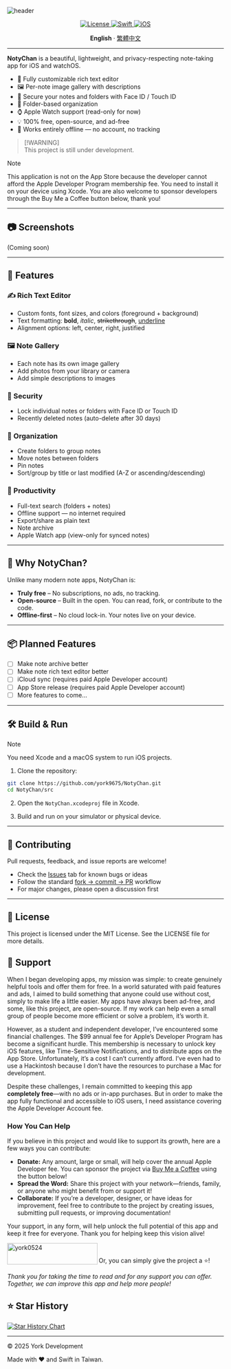 ![header](https://capsule-render.vercel.app/api?type=waving&height=300&color=gradient&text=NotyChan&animation=blink)

<p align="center">
  <a href="#License" target="_blank">
    <img alt="License" src="https://img.shields.io/github/license/york9675/NotyChan?logo=github&style=for-the-badge" />
  </a>
    <a href="https://developer.apple.com/swift/" target="_blank">
    <img alt="Swift" src="https://img.shields.io/badge/swift-F54A2A?style=for-the-badge&logo=swift&logoColor=white" />
  </a>
  <a href="https://www.apple.com/ios" target="_blank">
    <img alt="iOS" src="https://img.shields.io/badge/iOS-17.0+-000000?style=for-the-badge&logo=ios&logoColor=white" />
  </a>
</p>

<p align="center"> 
  <b>English</B> 
  ·
  <a href="README_TW.md">繁體中文</a> 
</p>

---

**NotyChan** is a beautiful, lightweight, and privacy-respecting note-taking app for iOS and watchOS.

- 🌈 Fully customizable rich text editor
- 🖼️ Per-note image gallery with descriptions
- 🔐 Secure your notes and folders with Face ID / Touch ID
- 📂 Folder-based organization
- ⌚ Apple Watch support (read-only for now)
- 💡 100% free, open-source, and ad-free
- 📶 Works entirely offline — no account, no tracking

> [!WARNING]\
> This project is still under development.

> [!NOTE]  
> This application is not on the App Store because the developer cannot afford the Apple Developer Program membership fee. You need to install it on your device using Xcode. You are also welcome to sponsor developers through the Buy Me a Coffee button below, thank you!

---

## 📷 Screenshots

(Coming soon)

---

## 🚀 Features

### ✍️ Rich Text Editor
- Custom fonts, font sizes, and colors (foreground + background)
- Text formatting: **bold**, *italic*, ~~strikethrough~~, <ins>underline</ins>
- Alignment options: left, center, right, justified

### 🖼️ Note Gallery
- Each note has its own image gallery
- Add photos from your library or camera
- Add simple descriptions to images

### 🔐 Security
- Lock individual notes or folders with Face ID or Touch ID
- Recently deleted notes (auto-delete after 30 days)

### 📁 Organization
- Create folders to group notes
- Move notes between folders
- Pin notes
- Sort/group by title or last modified (A-Z or ascending/descending)

### 🔎 Productivity
- Full-text search (folders + notes)
- Offline support — no internet required
- Export/share as plain text
- Note archive
- Apple Watch app (view-only for synced notes)

---

## 🎯 Why NotyChan?

Unlike many modern note apps, NotyChan is:

- **Truly free** – No subscriptions, no ads, no tracking.
- **Open-source** – Built in the open. You can read, fork, or contribute to the code.
- **Offline-first** – No cloud lock-in. Your notes live on your device.

---

## 📦 Planned Features

- [ ] Make note archive better
- [ ] Make note rich text editor better
- [ ] iCloud sync (requires paid Apple Developer account)
- [ ] App Store release (requires paid Apple Developer account)
- [ ] More features to come...

---

## 🛠️ Build & Run

> [!NOTE]
> You need Xcode and a macOS system to run iOS projects.

1. Clone the repository:
```bash
git clone https://github.com/york9675/NotyChan.git
cd NotyChan/src
```

2. Open the `NotyChan.xcodeproj` file in Xcode.

3. Build and run on your simulator or physical device.

---

## 🤝 Contributing

Pull requests, feedback, and issue reports are welcome!

* Check the [Issues](https://github.com/york9675/NotyChan/issues) tab for known bugs or ideas
* Follow the standard [fork → commit → PR](https://guides.github.com/activities/forking/) workflow
* For major changes, please open a discussion first

---

## 📄 License

This project is licensed under the MIT License. See the LICENSE file for more details.

## 💪 Support

When I began developing apps, my mission was simple: to create genuinely helpful tools and offer them for free. In a world saturated with paid features and ads, I aimed to build something that anyone could use without cost, simply to make life a little easier. My apps have always been ad-free, and some, like this project, are open-source. If my work can help even a small group of people become more efficient or solve a problem, it’s worth it.

However, as a student and independent developer, I’ve encountered some financial challenges. The $99 annual fee for Apple’s Developer Program has become a significant hurdle. This membership is necessary to unlock key iOS features, like Time-Sensitive Notifications, and to distribute apps on the App Store. Unfortunately, it’s a cost I can’t currently afford. I’ve even had to use a Hackintosh because I don’t have the resources to purchase a Mac for development.

Despite these challenges, I remain committed to keeping this app **completely free**—with no ads or in-app purchases. But in order to make the app fully functional and accessible to iOS users, I need assistance covering the Apple Developer Account fee.

### How You Can Help

If you believe in this project and would like to support its growth, here are a few ways you can contribute:

- **Donate:** Any amount, large or small, will help cover the annual Apple Developer fee. You can sponsor the project via [Buy Me a Coffee](https://buymeacoffee.com/york0524) using the button below!
- **Spread the Word:** Share this project with your network—friends, family, or anyone who might benefit from or support it!
- **Collaborate:** If you’re a developer, designer, or have ideas for improvement, feel free to contribute to the project by creating issues, submitting pull requests, or improving documentation!

Your support, in any form, will help unlock the full potential of this app and keep it free for everyone. Thank you for helping keep this vision alive!

<p><a href="https://www.buymeacoffee.com/york0524"> <img align="left" src="https://cdn.buymeacoffee.com/buttons/v2/default-yellow.png" height="50" width="210" alt="york0524" /></a></p><br>

Or, you can simply give the project a :star:!

_Thank you for taking the time to read and for any support you can offer. Together, we can improve this app and help more people!_

## ⭐ Star History

[![Star History Chart](https://api.star-history.com/svg?repos=york9675/NotyChan&type=Date)](https://star-history.com/#york9675/NotyChan&Date)

---

© 2025 York Development

Made with :heart: and Swift in Taiwan.